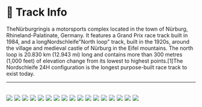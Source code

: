 # 🏁 Track Info

TheNürburgringis a motorsports complex located in the town of Nürburg, Rhineland-Palatinate, Germany. It features a Grand Prix race track built in 1984, and a longNordschleife"North loop" track, built in the 1920s, around the village and medieval castle of Nürburg in the Eifel mountains. The north loop is 20.830 km (12.943 mi) long and contains more than 300 metres (1,000 feet) of elevation change from its lowest to highest points.[1]The Nordschleife 24H configuration is the longest purpose-built race track to exist today.

---
![](image_1.jpg)
![](image_2.jpg)
![](image_3.jpg)
![](image_4.jpg)
![](image_5.jpg)
![](image_6.jpg)
![](image_7.jpg)
![](image_8.jpg)
![](image_9.jpg)
![](image_10.jpg)
![](image_11.jpg)
![](image_12.jpg)
![](image_13.jpg)
![](image_14.jpg)
![](image_15.jpg)
![](image_16.jpg)
![](image_17.jpg)
---

